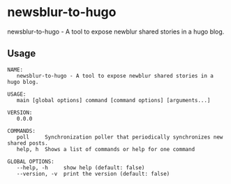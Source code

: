 # newsblur-to-hugo

newsblur-to-hugo - A tool to expose newblur shared stories in a hugo blog.

## Usage

```
NAME:
   newsblur-to-hugo - A tool to expose newblur shared stories in a hugo blog.

USAGE:
   main [global options] command [command options] [arguments...]

VERSION:
   0.0.0

COMMANDS:
   poll     Synchronization poller that periodically synchronizes new shared posts.
   help, h  Shows a list of commands or help for one command

GLOBAL OPTIONS:
   --help, -h     show help (default: false)
   --version, -v  print the version (default: false)
```
